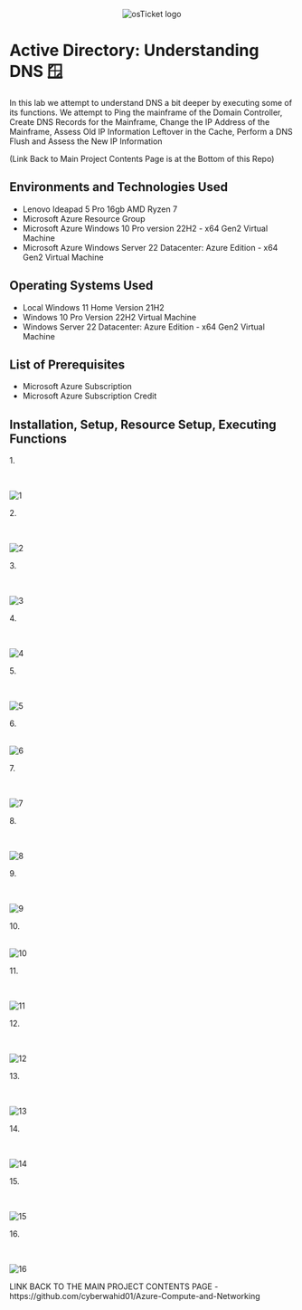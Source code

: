 <p align="center">
<img src="https://i.imgur.com/9JmwJSF.png" alt="osTicket logo"/>
</p>

<h1>Active Directory: Understanding DNS 🪟</h1>
In this lab we attempt to understand DNS a bit deeper by executing some of its functions. We attempt to Ping the mainframe of the Domain Controller, Create DNS Records for the Mainframe, Change the IP Address of the Mainframe, Assess Old IP Information Leftover in the Cache, Perform a DNS Flush and Assess the New IP Information

(Link Back to Main Project Contents Page is at the Bottom of this Repo)
<h2>Environments and Technologies Used</h2>

- Lenovo Ideapad 5 Pro 16gb AMD Ryzen 7
- Microsoft Azure Resource Group
- Microsoft Azure Windows 10 Pro version 22H2 - x64 Gen2 Virtual Machine
- Microsoft Azure Windows Server 22 Datacenter: Azure Edition - x64 Gen2 Virtual Machine

<h2>Operating Systems Used </h2>

- Local Windows 11 Home Version 21H2</b>
- Windows 10 Pro Version 22H2 Virtual Machine
- Windows Server 22 Datacenter: Azure Edition - x64 Gen2 Virtual Machine
  
<h2>List of Prerequisites</h2>

- Microsoft Azure Subscription
- Microsoft Azure Subscription Credit

<h2>Installation, Setup, Resource Setup, Executing Functions</h2>
1. 
</p>
<br />
<p>
<img src="" alt="1"/>
</p>
<p>
2. 
</p>
<br />
<p>
<img src="" alt="2"/>
</p>
<p>
3. 
</p>
<br />
<p>
<img src="" alt="3"/>
</p>
<p>
4. 
</p>
<br />
<p>
<img src="" alt="4"/>
</p>
<p>
5. 
</p>
<br />
<p>
<img src="" alt="5"/>
</p>
<p>
6. 
</p>
<br />
<img src="" alt="6"/>
</p>
<p>
7. 
</p>
<br />
<p>
<img src="" alt="7"/>
</p>
<p>
8. 
</p>
<br />
<p>
<img src="" alt="8"/>
</p>
<p>
9. 
</p>
<br />
<p>
<img src="" alt="9"/>
</p>
<p>
10. 
</p>
<br />
<img src="" alt="10"/>
</p>
<p>
11. 
</p>
<br />
<p>
<img src="" alt="11"/>
</p>
<p>
12. 
</p>
<br />
<p>
<img src="" alt="12"/>
</p>
<p>
13. 
</p>
<br />
<p>
<img src="" alt="13"/>
</p>
<p>
14. 
</p>
<br />
<p>
<img src="" alt="14"/>
</p>
<p>
15. 
</p>
<br />
<p>
<img src="" alt="15"/>
</p>
<p>
16. 
</p>
<br />
<p>
<img src="" alt="16"/>
</p>
<p>
LINK BACK TO THE MAIN PROJECT CONTENTS PAGE - https://github.com/cyberwahid01/Azure-Compute-and-Networking
